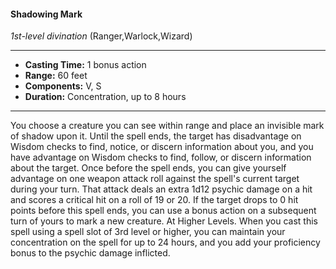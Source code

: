 #### Shadowing Mark
*1st-level divination* (Ranger,Warlock,Wizard)
___
- **Casting Time:** 1 bonus action
- **Range:** 60 feet
- **Components:** V, S
- **Duration:** Concentration, up to 8 hours
---
You choose a creature you can see within range and
place an invisible mark of shadow upon it. Until the
spell ends, the target has disadvantage on Wisdom
checks to find, notice, or discern information about
you, and you have advantage on Wisdom checks to
find, follow, or discern information about the
target. Once before the spell ends, you can give
yourself advantage on one weapon attack roll
against the spell's current target during your turn.
That attack deals an extra 1d12 psychic damage on a
hit and scores a critical hit on a roll of 19 or 20.
If the target drops to 0 hit points before this spell
ends, you can use a bonus action on a subsequent
turn of yours to mark a new creature.
At Higher Levels.  When you cast this spell using
a spell slot of 3rd level or higher, you can maintain
your concentration on the spell for up to 24 hours,
and you add your proficiency bonus to the psychic
damage inflicted.
